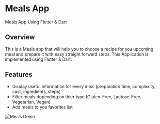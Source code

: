 # Meals App
Meals App Using Flutter & Dart 

## Overview
This is a Meals app that will help you to choose a recipe for you upcoming meal and prepare it with easy straight forward steps.
This Application is implemented using Flutter & Dart.

## Features
* Display useful information for every meal (preparation time, complexity, cost, ingredients, steps)
* Filter meals depending on thier type (Gluten-Free, Lactose-Free, Vegetarian, Vegan)
* Add meals to you favorites list


![Meals Demo](https://user-images.githubusercontent.com/47731377/139929371-ee77a7a4-a158-4318-ae68-41de4d6cd5ac.gif)
